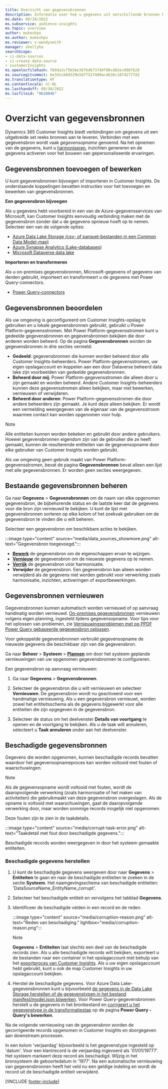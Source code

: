 ```yaml
---
title: Overzicht van gegevensbronnen
description: Informatie over hoe u gegevens uit verschillende bronnen kunt importeren of opnemen.
ms.date: 09/29/2022
ms.subservice: audience-insights
ms.topic: overview
author: mukeshpo
ms.author: mukeshpo
ms.reviewer: v-wendysmith
manager: shellyha
searchScope:
- ci-data-sources
- ci-create-data-source
- customerInsights
ms.openlocfilehash: f89da3cf5b56e367bd673740f80cd82ec0907b28
ms.sourcegitcommit: be341cb69329e507f527409ac4636c18742777d2
ms.translationtype: HT
ms.contentlocale: nl-NL
ms.lasthandoff: 09/30/2022
ms.locfileid: "9610046"
---
```

# <a name="data-sources-overview"></a>Overzicht van gegevensbronnen

Dynamics 365 Customer Insights biedt verbindingen om gegevens uit een uitgebreide set reeks bronnen aan te leveren. Verbinden met een gegevensbron wordt vaak *gegevensopname* genoemd. Na het opnemen van de gegevens, kunt u [harmoniseren](data-unification.md), inzichten genereren en de gegevens activeren voor het bouwen van gepersonaliseerde ervaringen.

## <a name="add-or-edit-data-sources"></a>Gegevensbronnen toevoegen of bewerken

U kunt gegevensbronnen bijvoegen of importeren in Customer Insights. De onderstaande koppelingen bevatten instructies voor het toevoegen en bewerken van gegevensbronnen.

**Een gegevensbron bijvoegen**

Als u gegevens hebt voorbereid in een van de Azure-gegevensservices van Microsoft, kan Customer Insights eenvoudig verbinding maken met de gegevensbron zonder dat u de gegevens opnieuw hoeft op te nemen. Selecteer een van de volgende opties:
- [Azure Data Lake Storage (csv- of parquet-bestanden in een Common Data Model-map)](connect-common-data-model.md)
- [Azure Synapse Analytics (Lake-databases)](connect-synapse.md)
- [Microsoft Dataverse data lake](connect-dataverse-managed-lake.md)

**Importeren en transformeren**

Als u on-premises gegevensbronnen, Microsoft-gegevens of gegevens van derden gebruikt, importeert en transformeert u de gegevens met Power Query-connectors.
- [Power Query-connectors](connect-power-query.md)

## <a name="review-data-sources"></a>Gegevensbronnen beoordelen

Als uw omgeving is geconfigureerd om Customer Insights-opslag te gebruiken en u lokale gegevensbronnen gebruikt, gebruikt u Power Platform-gegevensstromen. Met Power Platform-gegevensstromen kunt u gedeelde gegevensbronnen en gegevensbronnen bekijken die door anderen worden beheerd. Op de pagina **Gegevensbronnen** worden de gegevensbronnen in drie secties vermeld:
- **Gedeeld**: gegevensbronnen die kunnen worden beheerd door alle Customer Insights-beheerders. Power Platform-gegevensstromen, uw eigen opslagaccount en koppelen aan een door Dataverse beheerd data lake zijn voorbeelden van gedeelde gegevensbronnen.
- **Beheerd door mij**: Power Platform-gegevensstromen die alleen door u zijn gemaakt en worden beheerd. Andere Customer Insights-beheerders kunnen deze gegevensstromen alleen bekijken, maar niet bewerken, vernieuwen of verwijderen.
- **Beheerd door anderen**: Power Platform-gegevensstromen die door andere beheerders zijn gemaakt. Je kunt deze alleen bekijken. Er wordt een vermelding weergegeven van de eigenaar van de gegevensstroom waarmee contact kan worden opgenomen voor hulp.
> [!NOTE]
> Alle entiteiten kunnen worden bekeken en gebruikt door andere gebruikers. Hoewel gegevensbronnen eigendom zijn van de gebruiker die ze heeft gemaakt, kunnen de resulterende entiteiten van de gegevensopname door elke gebruiker van Customer Insights worden gebruikt.

Als uw omgeving geen gebruik maakt van Power Platform-gegevensstromen, bevat de pagina **Gegevensbronnen** bevat alleen een lijst met alle gegevensbronnen. Er worden geen secties weergegeven.

## <a name="manage-existing-data-sources"></a>Bestaande gegevensbronnen beheren

Ga naar **Gegevens** > **Gegevensbronnen** om de naam van elke opgenomen gegevensbron, de bijbehorende status en de laatste keer dat de gegevens voor die bron zijn vernieuwd te bekijken. U kunt de lijst met gegevensbronnen sorteren op elke kolom of het zoekvak gebruiken om de gegevensbron te vinden die u wilt beheren.

Selecteer een gegevensbron om beschikbare acties te bekijken.

:::image type="content" source="media/data_sources_showmore.png" alt-text="Gegevensbron toegevoegd.":::

- [**Bewerk**](#add-or-edit-data-sources) de gegevensbron om de eigenschappen ervan te wijzigen.
- [**Vernieuw**](#refresh-data-sources) de gegevensbron om de nieuwste gegevens op te nemen.
- [**Verrijk**](data-sources-enrichment.md) de gegevensbron vóór harmonisatie.
- **Verwijder** de gegevensbron. Een gegevensbron kan alleen worden verwijderd als de gegevens niet worden gebruikt voor verwerking zoals harmonisatie, inzichten, activeringen of exportbewerkingen.

## <a name="refresh-data-sources"></a>Gegevensbronnen vernieuwen

Gegevensbronnen kunnen automatisch worden vernieuwd of op aanvraag handmatig worden vernieuwd. [On-premises gegevensbronnen](connect-power-query.md#add-data-from-on-premises-data-sources) vernieuwen volgens eigen planning, ingesteld tijdens gegevensopname. Voor tips voor het oplossen van problemen, zie [Vernieuwingsproblemen met op PPDF Power Query gebaseerde gegevensbron oplossen](connect-power-query.md#troubleshoot-ppdf-power-query-based-data-source-refresh-issues).

Voor gekoppelde gegevensbronnen verbruikt gegevensopname de nieuwste gegevens die beschikbaar zijn van die gegevensbron.

Ga naar **Beheer** > **Systeem** > [**Plannen**](schedule-refresh.md) om door het systeem geplande vernieuwingen van uw opgenomen gegevensbronnen te configureren.

Een gegevensbron op aanvraag vernieuwen:

1. Ga naar **Gegevens** > **Gegevensbronnen**.

1. Selecteer de gegevensbron die u wilt vernieuwen en selecteer **Vernieuwen**. De gegevensbron wordt nu geactiveerd voor een handmatige vernieuwing. Als u een gegevensbron vernieuwt, worden zowel het entiteitsschema als de gegevens bijgewerkt voor alle entiteiten die zijn opgegeven in de gegevensbron.

1. Selecteer de status om het deelvenster **Details van voortgang** te openen en de voortgang te bekijken. Als u de taak wilt annuleren, selecteert u **Taak annuleren** onder aan het deelvenster.

## <a name="corrupt-data-sources"></a>Beschadigde gegevensbronnen

Gegevens die worden opgenomen, kunnen beschadigde records bevatten waardoor het gegevensopnameproces kan worden voltooid met fouten of waarschuwingen.

> [!NOTE]
> Als de gegevensopname wordt voltooid met fouten, wordt de daaropvolgende verwerking (zoals harmonisatie of het maken van activiteiten) die gebruikmaakt van deze gegevensbron overgeslagen. Als de opname is voltooid met waarschuwingen, gaat de daaropvolgende verwerking door, maar worden sommige records mogelijk niet opgenomen.

Deze fouten zijn te zien in de taakdetails.

:::image type="content" source="media/corrupt-task-error.png" alt-text="Taakdetail met fout door beschadigde gegevens.":::

Beschadigde records worden weergegeven in door het systeem gemaakte entiteiten.

### <a name="fix-corrupt-data"></a>Beschadigde gegevens herstellen

1. U kunt de beschadigde gegevens weergeven door naar **Gegevens** > **Entiteiten** te gaan en naar de beschadigde entiteiten te zoeken in de sectie **Systeem**. Het naamgevingsschema van beschadigde entiteiten: 'DataSourceName_EntityName_corrupt'.

1. Selecteer het beschadigde entiteit en vervolgens het tabblad **Gegevens**.

1. Identificeer de beschadigde velden in een record en de reden.

   :::image type="content" source="media/corruption-reason.png" alt-text="Reden van beschadiging." lightbox="media/corruption-reason.png":::

   > [!NOTE]
   > **Gegevens** > **Entiteiten** laat slechts een deel van de beschadigde records zien. Als u alle beschadigde records wilt bekijken, exporteert u de bestanden naar een container in het opslagaccount met behulp van het [exportproces van Customer Insights](export-destinations.md). Als u uw eigen opslagaccount hebt gebruikt, kunt u ook de map Customer Insights in uw opslagaccount bekijken.

1. Herstel de beschadigde gegevens. Voor Azure Data Lake-gegevensbronnen kunt u bijvoorbeeld [de gegevens in de Data Lake Storage herstellen of de gegevenstypen in het bestand manifest/model.json bijwerken](connect-common-data-model.md#common-reasons-for-ingestion-errors-or-corrupt-data). Voor Power Query-gegevensbronnen herstelt u de gegevens in het bronbestand en [corrigeert u het gegevenstype in de transformatiestap](connect-power-query.md#data-type-does-not-match-data) op de pagina **Power Query - Query's bewerken**.

Na de volgende vernieuwing van de gegevensbron worden de gecorrigeerde records opgenomen in Customer Insights en doorgegeven aan downstream processen.

In een kolom 'verjaardag' bijvoorbeeld is het gegevenstype ingesteld op 'datum'. Voor een klantrecord is de verjaardag ingevoerd als '01/01/19777'. Het systeem markeert deze record als beschadigd. WIjzig in het bronsysteem de geboortedatum in '1977'. Na een automatische vernieuwing van gegevensbronnen heeft het veld nu een geldige indeling en wordt de record uit de beschadigde entiteit verwijderd.

[!INCLUDE [footer-include](includes/footer-banner.md)]
